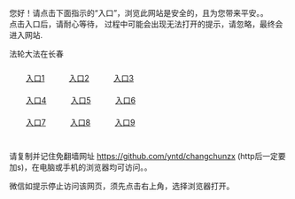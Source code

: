 您好！请点击下面指示的“入口”，浏览此网站是安全的，且为您带来平安。。 <br/>
点击入口后，请耐心等待， 过程中可能会出现无法打开的提示，请忽略，最终会进入网站. </br>

法轮大法在长春<br/>
<div style="padding:10px"><a style="margin:20px" target="_blank" href="https://d27zf2bag6ldl9.cloudfront.net/2Qpsp?jqxhuuln" id="ccLink1" rel="nofollow">入口1</a> <a target="_blank" style="margin:20px" href="https://d2xiipe4yu0pjs.cloudfront.net/2Qpsp?qycuhvmi" id="ccLink2" rel="nofollow">入口2</a> <a style="margin:20px" target="_blank" href="https://d1036bw8gm0qhv.cloudfront.net/2Qpsp?dqpcaule" id="ccLink3" rel="nofollow">入口3</a></div>

<div style="padding:10px" ><a style="margin:20px" target="_blank" href="https://d27zf2bag6ldl9.cloudfront.net/2Qpsp?jqxhuuln" id="ccLink4" rel="nofollow">入口4</a> <a style="margin:20px" href="https://d2xiipe4yu0pjs.cloudfront.net/2Qpsp?qycuhvmi" target="_blank" id="ccLink5" rel="nofollow">入口5</a> <a style="margin:20px" href="https://d1036bw8gm0qhv.cloudfront.net/2Qpsp?dqpcaule" target="_blank" id="ccLink6" rel="nofollow">入口6</a></div>

<div style="padding:10px"><a style="margin:20px" target="_blank" href="https://d27zf2bag6ldl9.cloudfront.net/2Qpsp?jqxhuuln" id="ccLink7" rel="nofollow">入口7</a> <a style="margin:20px" href="https://d2xiipe4yu0pjs.cloudfront.net/2Qpsp?qycuhvmi" target="_blank" id="ccLink8" rel="nofollow">入口8</a> <a style="margin:20px" target="_blank" href="https://d1036bw8gm0qhv.cloudfront.net/2Qpsp?dqpcaule" id="ccLink9" rel="nofollow">入口9</a></div>

<br/>



请复制并记住免翻墙网址 https://github.com/yntd/changchunzx (http后一定要加s)，在电脑或手机的浏览器均可访问。。<br/>

微信如提示停止访问该网页，须先点击右上角，选择浏览器打开。
